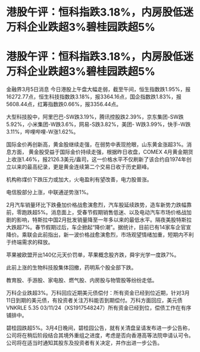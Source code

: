 # 港股午评：恒科指跌3.18%，内房股低迷万科企业跌超3%碧桂园跌超5%

# 港股午评：恒科指跌3.18%，内房股低迷万科企业跌超3%碧桂园跌超5%

金融界3月5日消息
今日港股上午盘大幅走弱，截至午间，恒生指数跌1.95%，报16272.77点，恒生科技指数跌3.18%，报3364.16点，国企指数跌1.83%，报5608.44点，红筹指数跌0.66%，报3356.44点。

大型科技股中，阿里巴巴-SW跌3.19%，腾讯控股跌2.39%，京东集团-SW跌5.92%，小米集团-W跌3.6%，网易-S跌3.82%，美团-
W跌3.99%，快手-W跌3.11%，哔哩哔哩-W涨1.62%。

国际金价再创新高，黄金股继续走强，在弱势中表现抢眼，山东黄金涨超3%。消息方面， 黄金股受益于国际金价持续走强，根据昨日收盘，COMEX
4月黄金期货上收涨1.46%，报2126.3美元/盎司，这一价格水平不仅刷新了该合约自1974年创立以来的最高纪录，更是黄金连续第二个交易日收于历史巅峰。

机构称煤价下跌压力或加大，火电盈利有望改善，电力股普涨。

电信股部分上涨，中联通逆势涨1%。

2月汽车销量环比下跌叠加价格战愈演愈烈，汽车股延续跌势，造车新势力跌幅靠前，零跑跌超5%。消息面上，受春节假期销售低迷、以及电动汽车市场价格战加剧的影响，特斯拉中国2月批发销量降至一年多以来的最低水平。隔夜美股特斯拉大跌超7%。春节假期过后，车企掀起“降价潮”。据统计，目前已有14家车企官宣降价。乘联会此前指出，新一波价格战愈演愈烈，市场观望情绪加重，短期内不利于终端需求的释放。

苹果被欧盟开出140亿元天价罚单，苹果概念股齐跌，舜宇光学一度跌7%。

此前上涨的生物科技股集体回撤，药明系个股全部下跌。

教育股、手游股、家电股、燃气股、内房股与物管股等纷纷走低。

万科企业跌超3%。万科回应近期美元债偿付：所有资金已经到位近期，针对3月11日到期的美元债，有投资者关注万科能否到期偿付。万科方面回应，美元债VNKRLE
5.35 03/11/24（XS1917548247）所有资金已经到位，偿债工作在有序铺排中。

碧桂园跌超5%。3月4日晚间，碧桂园公告，就有关清盘呈请发布进一步公告称，公司将在稍后阶段结合其境外重组之进度，考虑是否向香港高等法院申请认可令。公司将在适当时通知其股东及投资者有关决定，并作出进一步公告。

